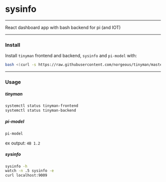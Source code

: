 # sysinfo

---

React dashboard app with bash backend for pi (and IOT)

---

### Install

Install `tinyman` frontend and backend, `sysinfo` and `pi-model` with:

```sh
bash <(curl -s https://raw.githubusercontent.com/norgeous/tinyman/master/bin/install_debian.sh)
```

---

### Usage

##### tinyman

```sh
systemctl status tinyman-frontend
systemctl status tinyman-backend
```

##### pi-model

```sh
pi-model
```

ex output: `4B 1.2`

##### sysinfo

```sh
sysinfo -h
watch -n .5 sysinfo -e
curl localhost:9009
```
